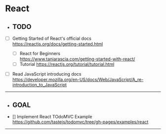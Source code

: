 # React 

* ## TODO

- [ ] Getting Started of React's official docs\
https://reactjs.org/docs/getting-started.html

    - [ ] React for Beginners\
    https://www.taniarascia.com/getting-started-with-react/
    - [ ] Tutorial
    https://reactjs.org/tutorial/tutorial.html

- [ ] Read JavaScript introducing docs\
https://developer.mozilla.org/en-US/docs/Web/JavaScript/A_re-introduction_to_JavaScript

* * *

* ## GOAL

- [] Implement React TOdoMVC Example\
https://github.com/tastejs/todomvc/tree/gh-pages/examples/react

* * *